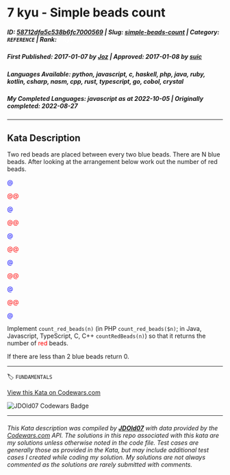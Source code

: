 # 7 kyu - Simple beads count

##### **ID**: [58712dfa5c538b6fc7000569](https://www.codewars.com/kata/58712dfa5c538b6fc7000569) | **Slug**: [simple-beads-count](https://www.codewars.com/kata/58712dfa5c538b6fc7000569) | **Category**: `REFERENCE` | **Rank**: <span style="color:white">7 kyu</span>

##### **First Published**: 2017-01-07 ***by*** [Joz](https://www.codewars.com/users/Joz) | **Approved**: 2017-01-08 ***by*** [suic](https://www.codewars.com/users/suic)

##### **Languages Available**: python, javascript, c, haskell, php, java, ruby, kotlin, csharp, nasm, cpp, rust, typescript, go, cobol, crystal

##### **My Completed Languages**: javascript ***as at*** 2022-10-05 | **Originally completed**: 2022-08-27

---

## Kata Description


Two red beads are placed between every two blue beads. There are N blue beads. After looking at the arrangement below work out the number of red beads.

<p>

<font color="blue">@</font>

<font color="red">@</font><font color="red">@</font>

<font color="blue">@</font>

<font color="red">@</font><font color="red">@</font>

<font color="blue">@</font>

<font color="red">@</font><font color="red">@</font>

<font color="blue">@</font>

<font color="red">@</font><font color="red">@</font>

<font color="blue">@</font>

<font color="red">@</font><font color="red">@</font>

<font color="blue">@</font>  

</p>

<p>Implement <code>count_red_beads(n)</code> (in PHP <code>count_red_beads($n)</code>; in Java, Javascript, TypeScript, C, C++ <code>countRedBeads(n)</code>) so that it returns the number of <font color="red">red</font> beads.<br>

If there are less than 2 blue beads return 0.

</p>

---


🏷 `FUNDAMENTALS`


[View this Kata on Codewars.com](https://www.codewars.com/kata/58712dfa5c538b6fc7000569)

![](https://www.codewars.com/users/jdold07/badges/large "JDOld07 Codewars Badge")

---

###### *This Kata description was compiled by [**JDOld07**](https://tpstech.dev) with data provided by the [Codewars.com](https://www.codewars.com) API.  The solutions in this repo associated with this kata are my solutions unless otherwise noted in the code file.  Test cases are generally those as provided in the Kata, but may include additional test cases I created while coding my solution.  My solutions are not always commented as the solutions are rarely submitted with comments.*
